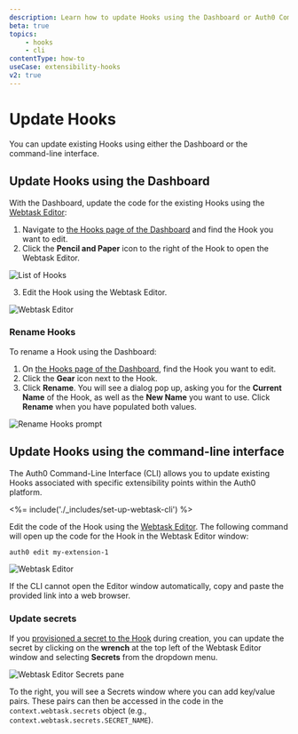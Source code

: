 ```yaml
---
description: Learn how to update Hooks using the Dashboard or Auth0 Command-Line Interface
beta: true
topics:
    - hooks
    - cli
contentType: how-to
useCase: extensibility-hooks
v2: true
---
```


# Update Hooks

You can update existing Hooks using either the Dashboard or the command-line interface.

## Update Hooks using the Dashboard

With the Dashboard, update the code for the existing Hooks using the [Webtask Editor](https://webtask.io/docs/editor): 

1. Navigate to [the Hooks page of the Dashboard](${manage_url}/#/hooks) and find the Hook you want to edit.
2. Click the **Pencil and Paper** icon to the right of the Hook to open the Webtask Editor.

  ![List of Hooks](/media/articles/hooks/hooks-list.png)

3. Edit the Hook using the Webtask Editor.

  ![Webtask Editor](/media/articles/hooks/webtask-editor.png)

### Rename Hooks

To rename a Hook using the Dashboard:

1. On [the Hooks page of the Dashboard](${manage_url}/#/hooks), find the Hook you want to edit.
2. Click the **Gear** icon next to the Hook.
3. Click **Rename**. You will see a dialog pop up, asking you for the **Current Name** of the Hook, as well as the **New Name** you want to use. Click **Rename** when you have populated both values.

![Rename Hooks prompt](/media/articles/hooks/rename-hook.png)

## Update Hooks using the command-line interface

The Auth0 Command-Line Interface (CLI) allows you to update existing Hooks associated with specific extensibility points within the Auth0 platform.

<%= include('./_includes/set-up-webtask-cli') %>

Edit the code of the Hook using the [Webtask Editor](https://webtask.io/docs/editor). The following command will open up the code for the Hook in the Webtask Editor window:

```bash
auth0 edit my-extension-1
```

![Webtask Editor](/media/articles/hooks/webtask-editor.png)

If the CLI cannot open the Editor window automatically, copy and paste the provided link into a web browser.

### Update secrets

If you [provisioned a secret to the Hook](/hooks/create#provision-secrets-to-new-hooks) during creation, you can update the secret by clicking on the **wrench** at the top left of the Webtask Editor window and selecting **Secrets** from the dropdown menu.

![Webtask Editor Secrets pane](/media/articles/hooks/webtask-editor-secrets.png)

To the right, you will see a Secrets window where you can add key/value pairs. These pairs can then be accessed in the code in the `context.webtask.secrets` object (e.g., `context.webtask.secrets.SECRET_NAME`).
